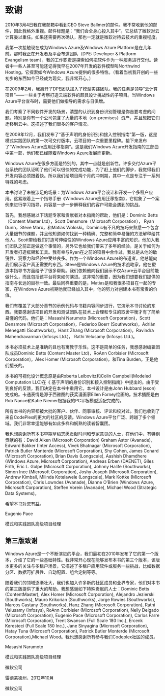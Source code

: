 # 致谢

2010年3月4日我在我邮箱中看到CEO Steve Ballmer的邮件。我不常收到他的邮件，因此我格外重视。邮件标题是：“我们会全身心投入其中”。它总结了微软对云计算委以重任。如果还需要再次确认，那也一定就是微软对待云技术的重视程度。

我第一次接触现在成为Windows Azure及Windows Azure Platform是在几年前。那时我正在开发者及平台布道团队（DPE: Developer & Platform Evangelism team），我的工作职责是探索如何把软件作为一种服务进行交付。读者中一些人甚至可能还记得我早在2007年开发的软件模型叫Northwind Hosting。它探索如今Windows Azure提供的很多特性。（看着当初我开创的一些初步的东西如今已经成为现实，我非常开心。）

在2009年2月，我离开了DPE团队加入了模型实践团队。我的任务是领导“云计算项目”——一些关于考察打造云端软件的颇具设计挑战性的子项目。当Windows Azure平台宣布时，需要他们做指导的需求与日俱增。

我们考察了不同软件开发的场景，清楚的认识到身份识别管理是你首要考虑的问题。特别是你有一个公司包含了大量的本地（on-premises）资产，并且想把它们迁移到云中。这描述了我们很多的客户情况。

在2009年12月，我们发布了“基于声明的身份识别和接入控制指南”第一版，这是模式实践团队的第一次可交付版本，云项目的一次重要里程碑。接下来发布了“Windows Azure应用迁移指南”。这是我们Windows Azure开发指南的三部曲中第一部，他们都已经随着Windows Azure发展而更新。

Windows Azure在很多方面是特别的，其中一点就是创新性。许多交付Azure平台系统的团队证明了他们可以很快的完成功能，为了赶上他们的脚步，我觉得我们开发内容必须跟着快。所以我们给项目两个月的冲刺期，其中一点是专注于一系列特殊的考虑。


本书讨论了未被涉足的场景：为Windows Azure平台设计和开发一个多租户应用。这紧跟着上一个指导手册《Windows Azure应用迁移指南》，它假象了一个案例来进行学习指导，内容是一步一步解释我们的客户可能会遇到的挑战。

首先，我想感谢以下话题专家和贡献者对本指南的帮助，他们是：Dominic Betts（Content Master Ltd），Scott Densmore（Microsoft Corporation）， Ryan Dunn，Steve Marx，和Matias Woloski。Dominic有不凡的技巧来熟悉一个包含大量细节的课题，并且他知道如何找到一种精确、完整和简单易懂的方法解释给其他人。Scott带给我们打造可伸缩性的Windows Azure应用丰富的知识，他加入我们团队之前正是做这个事情的，另外它也给我们带来了多年的经验，是关于如何为开发者打造框架和工具。我有幸与Ryan在之前的项目中合作过，我总是从他的敏锐性、洞察力和经验中受益良多。作为一个Windows Azure的布道者，他总能向我们展示客户真正需要的东西。Steve是Windows Azure的技术战略家，他在塑造本指导书方面给予了很多帮助。我们依赖他向我们展示不仅Azure云平台目前能做什么，而且包括该平台将来如何演进。这非常的重要，因为我们想要我们提供的指南与长远的目标一致。最后同样重要的是，Matias是和我很多项目在一起的专家，在Windows Azure初期他就已经加入其中，他的努力对创建本书有宝贵的价值。

我们有覆盖了大部分章节的示例代码与书籍内容同步进行，它演示本书讨论的东西。我要感谢该项目的开发和测试团队在技术上合理和专注的取舍平衡才有了简单易懂的代码，他们是：Masashi Narumoto (Microsoft Corporation)，Scott Densmore (Microsoft Corporation)，Federico Boerr (Southworks)，Adrián Menegatti (Southworks)，Hanz Zhang (Microsoft Corporation)，Ravindra Mahendravarman (Infosys Ltd.)， Rathi Velusamy (Infosys Ltd.)。

本书必须技术上是准确的且也有寓教于乐性。这不是简单的任务，我想感谢编辑团队成员Dominic Betts (Content Master Ltd)，RoAnn Corbisier (Microsoft Corporation)，Alex Homer (Microsoft Corporation)，和Tina Burden，正是他们擅长的。 

本书的可视化设计概念原是由Roberta Leibovitz和Colin Campbell(Modeled Computation LLC)在《 基于声明的身份识别和接入控制指南》中提出的。由于受到良好的反馈，我们决定在本书中重用它。本书设计是由John Hubbard (eson)完成的。卡通表情是源于西雅图的获奖漫画家Ellen Forney绘画的。技术插图是由Rob Nance和Katie Niemer根据我的PC平板模型适配完成的。

所有本书的内容都被大批的客户、伙伴、同事审核、评论和校对过。我们也收到了来自CodePlex的更大的社区的反馈。Windows Azure平台广泛、跨越了多个领域。我们非常幸运能够有如此多样和娴熟的读者智囊团。

我也想感谢所有本书早期草稿志愿贡献时间和专家意见的人士，在他们中，有特别贡献的有：David Aiken (Microsoft Corporation) Graham Astor (Avanade), Edward Bakker (Inter Access), Vivek Bhatnagar (Microsoft Corporation), Patrick Butler Monterde (Microsoft Corporation), Shy Cohen, James Conard (Microsoft Corporation), Brian Davis (Longscale), Aashish Dhamdhere (Windows Azure, Microsoft Corporation), Andreas Erben (DAENET), Giles Frith, Eric L. Golpe (Microsoft Corporation), Johnny Halife (Southworks), Simon Ince (Microsoft Corporation), Joshy Joseph (Microsoft Corporation), Andrew Kimball, Milinda Kotelawele (Longscale), Mark Kottke (Microsoft Corporation), Chris Lowndes (Avanade), Dianne O’Brien (Windows Azure, Microsoft Corporation), Steffen Vorein (Avanade), Michael Wood (Strategic Data Systems)。

希望本书对您有益。

Eugenio Pace

模式和实践团队高级项目经理

## 第三版致谢

Windows Azure是一个不断演进的平台，我们最初在2010年发布了它的第一个版本，介绍了它的一些基础特性。我非常开心现在能够发布本书的第三个版本，该版本更多的关注与多租户场景，它描述了多租户应用软件或服务一些挑战，比如数据分区、数据可扩展性、自动配置、组合定制等等。

随着我们的领域逐渐壮大，我们也加入许多新的社区成员和业界专家，他们对本书的第三版提供了重大的帮助。我想感谢如下特殊贡献的人士：Dominic Betts (ContentMaster), Alex Homer (Microsoft Corporation), Alejandro Jezierski (Southworks), Mauro Krikorian (Southworks), Jorge Rowies (Southworks), Marcos Castany (Southworks), Hanz Zhang (Microsoft Corporation), Rathi Velusamy (Infosys), RoAnn Corbisier (Microsoft Corporation), Nelly Delgado (Microsoft Corporation), Eugenio Pace (Microsoft Corporation), Carlos Farre (Microsoft Corporation), Trent Swanson (Full Scale 180 Inc.), Ercenk Keresteci (Full Scale 180 Inc.), Jane Sinyagina (Microsoft Corporation), Hatay Tuna (Microsoft Corporation), Patrick Butler Monterde (Microsoft Corporation),Michael Wood。我也想感谢所有参与我们Codeplex社区的成员。

Masashi Narumoto

模式和实践团队高级项目经理

微软公司

雷德蒙德州，2012年10月




微软公司